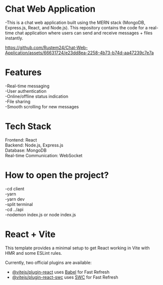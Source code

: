 # Chat Web Application

-This is a chat web application built using the MERN stack (MongoDB, Express.js, React, and Node.js). This repository contains the code for a real-time chat application where users can send and receive messages + files instantly.


https://github.com/Rustem24/Chat-Web-Application/assets/66631724/e23dd8ea-2258-4b73-b74d-aa47239c7e7a



# Features
-Real-time messaging  
-User authentication  
-Online/offline status indication  
-File sharing  
-Smooth scrolling for new messages  

# Tech Stack
Frontend: React  
Backend: Node.js, Express.js  
Database: MongoDB  
Real-time Communication: WebSocket  

# How to open the project?
-cd client  
-yarn  
-yarn dev  
-split terminal  
-cd ../api  
-nodemon index.js or node index.js  



# React + Vite

This template provides a minimal setup to get React working in Vite with HMR and some ESLint rules.

Currently, two official plugins are available:

- [@vitejs/plugin-react](https://github.com/vitejs/vite-plugin-react/blob/main/packages/plugin-react/README.md) uses [Babel](https://babeljs.io/) for Fast Refresh
- [@vitejs/plugin-react-swc](https://github.com/vitejs/vite-plugin-react-swc) uses [SWC](https://swc.rs/) for Fast Refresh

